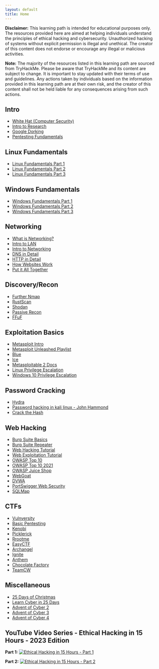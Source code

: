```yaml
---
layout: default
title: Home
---
```


**Disclaimer:** This learning path is intended for educational purposes only. The resources provided here are aimed at helping individuals understand the principles of ethical hacking and cybersecurity. Unauthorized hacking of systems without explicit permission is illegal and unethical. The creator of this content does not endorse or encourage any illegal or malicious activities. 

**Note:** The majority of the resources listed in this learning path are sourced from TryHackMe. Please be aware that TryHackMe and its content are subject to change. It is important to stay updated with their terms of use and guidelines. Any actions taken by individuals based on the information provided in this learning path are at their own risk, and the creator of this content shall not be held liable for any consequences arising from such actions.

## Intro
- [White Hat (Computer Security)](https://en.wikipedia.org/wiki/White_hat_(computer_security))
- [Intro to Research](https://tryhackme.com/room/introtoresearch)
- [Google Dorking](https://tryhackme.com/room/googledorking)
- [Pentesting Fundamentals](https://tryhackme.com/room/pentestingfundamentals)

## Linux Fundamentals
- [Linux Fundamentals Part 1](https://tryhackme.com/room/linuxfundamentalspart1)
- [Linux Fundamentals Part 2](https://tryhackme.com/room/linuxfundamentalspart2)
- [Linux Fundamentals Part 3](https://tryhackme.com/room/linuxfundamentalspart3)

## Windows Fundamentals
- [Windows Fundamentals Part 1](https://tryhackme.com/room/windowsfundamentals1xbx)
- [Windows Fundamentals Part 2](https://tryhackme.com/room/windowsfundamentals2x0x)
- [Windows Fundamentals Part 3](https://tryhackme.com/room/windowsfundamentals3xzx)

## Networking
- [What is Networking?](https://tryhackme.com/room/whatisnetworking)
- [Intro to LAN](https://tryhackme.com/room/introtolan)
- [Intro to Networking](https://tryhackme.com/room/introtonetworking)
- [DNS in Detail](https://tryhackme.com/room/dnsindetail)
- [HTTP in Detail](https://tryhackme.com/room/httpindetail)
- [How Websites Work](https://www.youtube.com/watch?v=iWoiwFRLV4I)
- [Put it All Together](https://www.youtube.com/watch?v=Aa_FAA3v22g)

## Discovery/Recon
- [Further Nmap](https://tryhackme.com/room/furthernmap)
- [RustScan](https://tryhackme.com/room/rustscan)
- [Shodan](https://tryhackme.com/room/shodan)
- [Passive Recon](https://tryhackme.com/room/passiverecon)
- [FFuF](https://tryhackme.com/room/ffuf)

## Exploitation Basics
- [Metasploit Intro](https://tryhackme.com/room/metasploitintro)
- [Metasploit Unleashed Playlist](https://youtube.com/playlist?list=PLBf0hzazHTGN31ZPTzBbk70bohTYT7HSm)
- [Blue](https://tryhackme.com/room/blue)
- [Ice](https://tryhackme.com/room/ice)
- [Metasploitable 2 Docs](https://docs.rapid7.com/metasploit/metasploitable-2/)
- [Linux Privilege Escalation](https://tryhackme.com/room/linuxprivesc)
- [Windows 10 Privilege Escalation](https://tryhackme.com/room/windows10privesc)

## Password Cracking
- [Hydra](https://tryhackme.com/room/hydra)
- [Password hacking in kali linux - John Hammond](https://youtu.be/4X5aoQ8i-_g?si=rhIlzQPf-js6NdYo)
- [Crack the Hash](https://tryhackme.com/room/crackthehash)

## Web Hacking
- [Burp Suite Basics](https://tryhackme.com/room/burpsuitebasics)
- [Burp Suite Repeater](https://tryhackme.com/room/burpsuiterepeater)
- [Web Hacking Tutorial](https://youtu.be/G3hpAeoZ4ek?si=Vbzl564Gc1Ii27Ai)
- [Web Exploitation Tutorial](https://www.youtube.com/watch?v=nXm324qSfRA)
- [OWASP Top 10](https://tryhackme.com/room/owasptop10)
- [OWASP Top 10 2021](https://tryhackme.com/room/owasptop102021)
- [OWASP Juice Shop](https://tryhackme.com/room/owaspjuiceshop)
- [WebGoat](https://tryhackme.com/room/webgoat)
- [DVWA](https://tryhackme.com/room/dvwa)
- [PortSwigger Web Security](https://portswigger.net/web-security)
- [SQLMap](https://tryhackme.com/room/sqlmap)

## CTFs
- [Vulnversity](https://tryhackme.com/room/vulnversity)
- [Basic Pentesting](https://tryhackme.com/room/basicpentestingjt)
- [Kenobi](https://tryhackme.com/room/kenobi)
- [Picklerick](https://tryhackme.com/room/picklerick)
- [Rrootme](https://tryhackme.com/room/rrootme)
- [EasyCTF](https://tryhackme.com/room/easyctf)
- [Archangel](https://tryhackme.com/room/archangel)
- [Ignite](https://tryhackme.com/room/ignite)
- [Anthem](https://tryhackme.com/room/anthem)
- [Chocolate Factory](https://tryhackme.com/room/chocolatefactory)
- [TeamCW](https://tryhackme.com/room/teamcw)

## Miscellaneous
- [25 Days of Christmas](https://tryhackme.com/room/25daysofchristmas)
- [Learn Cyber in 25 Days](https://tryhackme.com/room/learncyberin25days)
- [Advent of Cyber 2](https://tryhackme.com/room/adventofcyber2)
- [Advent of Cyber 3](https://tryhackme.com/room/adventofcyber3)
- [Advent of Cyber 4](https://tryhackme.com/room/adventofcyber4)


## YouTube Video Series - Ethical Hacking in 15 Hours - 2023 Edition

**Part 1:**
[![Ethical Hacking in 15 Hours - Part 1](https://img.youtube.com/vi/3FNYvj2U0HM/0.jpg)](https://youtu.be/3FNYvj2U0HM?si=Q2H8EvwP99yxs172)

**Part 2:**
[![Ethical Hacking in 15 Hours - Part 2](https://img.youtube.com/vi/sH4JCwjybGs/0.jpg)](https://www.youtube.com/watch?v=sH4JCwjybGs)
